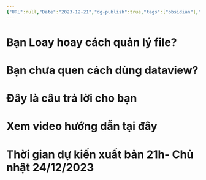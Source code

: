 ```yaml
---
{"URL":null,"Date":"2023-12-21","dg-publish":true,"tags":["obsidian"],"Hoàn thành":true,"permalink":"/Haiha's Sharing Ideal/Hướng Dẫn Dùng Plugin Project để quản lý 1 file chuyên nghiệp trong obsidian/","dgPassFrontmatter":true,"noteIcon":"2","created":"2024-02-29T09:58:48.817+07:00","updated":"2023-12-29T11:02:57.000+07:00"}
---
```



# Bạn Loay hoay cách quản lý file?
# Bạn chưa quen cách dùng dataview?

# Đây là câu trả lời cho bạn

# Xem video hướng dẫn tại đây

# Thời gian dự kiến xuất bản 21h- Chủ nhật 24/12/2023